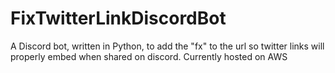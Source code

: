 # FixTwitterLinkDiscordBot
A Discord bot, written in Python, to add the "fx" to the url so twitter links will properly embed when shared on discord.
Currently hosted on AWS
